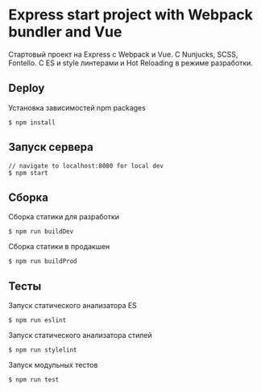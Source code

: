 Express start project with Webpack bundler and Vue
==================================================

Стартовый проект на Express c Webpack и Vue. C Nunjucks, SCSS, Fontello. С ES и style линтерами и Hot Reloading в режиме разработки.


Deploy
------

Установка зависимостей npm packages

    $ npm install

Запуск сервера
--------------

    // navigate to localhost:8080 for local dev
    $ npm start

Cборка
------

Сборка статики для разработки

    $ npm run buildDev

 Сборка статики в продакшен

    $ npm run buildProd

Тесты
-----

Запуск cтатического анализатора ES

    $ npm run eslint

Запуск cтатического анализатора стилей

    $ npm run stylelint

Запуск модульных тестов

    $ npm run test

